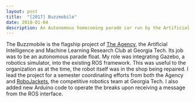 ```yaml
---
layout: post
title:  "[2017] Buzzmobile"
date: 2018-01-04 
description: An Autonomous homecoming parade car run by the Artificial Intelligence Club at Georgia Tech
---
```


The Buzzmobile is the flagship project of <a href="https://gtagency.github.io">The Agency</a>, the Artificial Intelligence and Machine Learning Research Club at Georgia Tech. Its job was to be an autonomous parade float. My role was integrating Gazebo, a robotics simulator, into the existing ROS framework. This was useful to the organization as at the time, the robot itself was in the shop being repaired. I lead the project for a semester coordinating efforts from both the Agency and <a href="https://robojackets.org">RoboJackets</a>, the competitive robotics team at Georgia Tech. I also added new Arduino code to operate the breaks upon receiving a message from the ROS interface. 

<figure>
    <img src="{{ '/assets/img/buzzmobile.jpg' | prepend: site.baseurl }} " alt="">
</figure>
